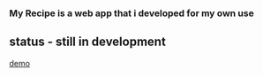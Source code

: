 ### My Recipe is a web app that i developed for my own use
## status - still in development



[demo](https://my-recipe-c2755.firebaseapp.com/ "my recipe")

